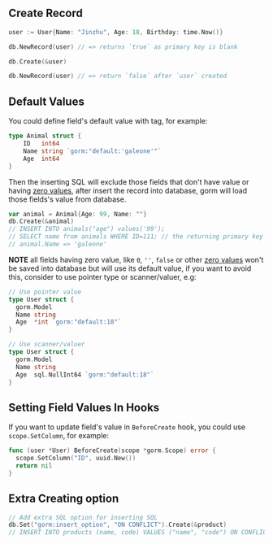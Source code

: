 ## Create Record

```go
user := User{Name: "Jinzhu", Age: 18, Birthday: time.Now()}

db.NewRecord(user) // => returns `true` as primary key is blank

db.Create(&user)

db.NewRecord(user) // => return `false` after `user` created
```

## Default Values

You could define field's default value with tag, for example:

```go
type Animal struct {
	ID   int64
	Name string `gorm:"default:'galeone'"`
	Age  int64
}
```

Then the inserting SQL will exclude those fields that don't have value or having [zero values](https://tour.golang.org/basics/12), after insert the record into database, gorm will load those fields's value from database.

```go
var animal = Animal{Age: 99, Name: ""}
db.Create(&animal)
// INSERT INTO animals("age") values('99');
// SELECT name from animals WHERE ID=111; // the returning primary key is 111
// animal.Name => 'galeone'
```

**NOTE** all fields having zero value, like `0`, `''`, `false` or other [zero values](https://tour.golang.org/basics/12) won't be saved into database but will use its default value, if you want to avoid this, consider to use pointer type or scanner/valuer, e.g:

```go
// Use pointer value
type User struct {
  gorm.Model
  Name string
  Age  *int `gorm:"default:18"`
}

// Use scanner/valuer
type User struct {
  gorm.Model
  Name string
  Age  sql.NullInt64 `gorm:"default:18"`
}
```

## Setting Field Values In Hooks

If you want to update field's value in `BeforeCreate` hook, you could use `scope.SetColumn`, for example:

```go
func (user *User) BeforeCreate(scope *gorm.Scope) error {
  scope.SetColumn("ID", uuid.New())
  return nil
}
```

## Extra Creating option

```go
// Add extra SQL option for inserting SQL
db.Set("gorm:insert_option", "ON CONFLICT").Create(&product)
// INSERT INTO products (name, code) VALUES ("name", "code") ON CONFLICT;
```